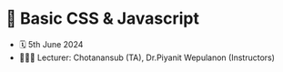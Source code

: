# 📝 Basic CSS & Javascript
- 🗓️ 5th June 2024
- 👩🏻‍🏫 Lecturer: Chotanansub (TA), Dr.Piyanit Wepulanon  (Instructors)
